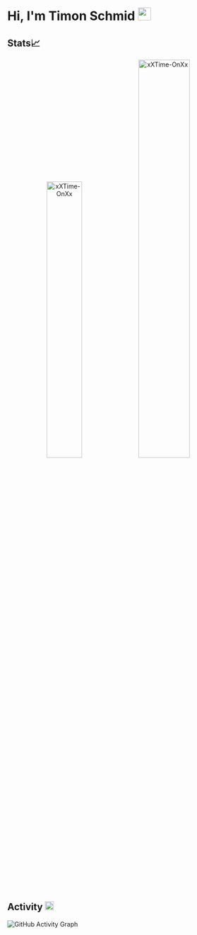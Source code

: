 # Hi, I'm Timon Schmid <img src="https://github.com/TheDudeThatCode/TheDudeThatCode/blob/master/Assets/Hi.gif" width="29px">

## Stats📈
<p align="center">
<img width="40%" src="https://github-readme-stats.vercel.app/api/top-langs?username=xXTime-OnXx&show_icons=true&theme=dracula&title_color=ff8000&text_color=ffffff&bg_color=44475A&locale=en&layout=compact&hide_border=true" alt="xXTime-OnXx" /> 
<img width="48%" src="https://github-readme-stats.vercel.app/api?username=xXTime-OnXx&show_icons=true&theme=dracula&title_color=ff8000&text_color=ffffff&bg_color=44475A&locale=en&hide_border=true" alt="xXTime-OnXx" />
</p>

## Activity <img src="https://github.com/TheDudeThatCode/TheDudeThatCode/blob/master/Assets/Earth.gif" width="20px">
![GitHub Activity Graph](https://activity-graph.herokuapp.com/graph?username=xXTime-OnXx&theme=dracula&hide_border=true)
